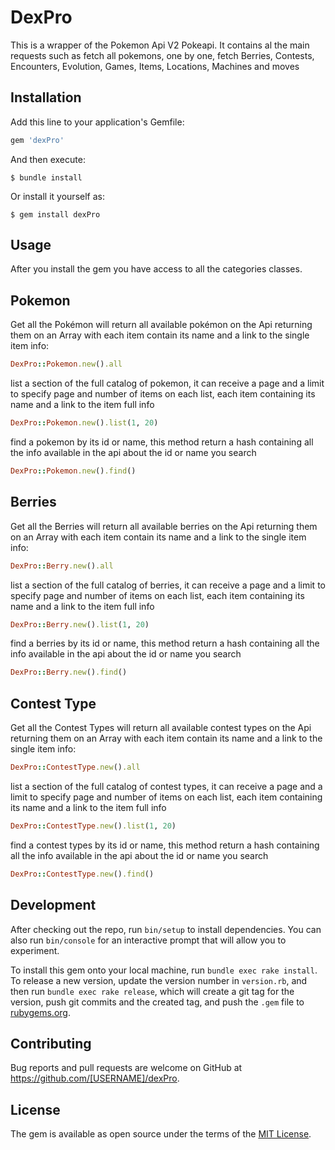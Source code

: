 # DexPro

This is a wrapper of the Pokemon Api V2 Pokeapi. It contains al the main requests such as fetch all pokemons, one by one, fetch Berries, Contests, Encounters, Evolution, Games, Items, Locations, Machines and moves

## Installation

Add this line to your application's Gemfile:

```ruby
gem 'dexPro'
```

And then execute:

    $ bundle install

Or install it yourself as:

    $ gem install dexPro

## Usage


After you install the gem you have access to all the categories classes.

## Pokemon

Get all the Pokémon will return all available pokémon on the Api returning them on an Array with each item contain its name and a link to the single item info:

```ruby
DexPro::Pokemon.new().all
```

list a section of the full catalog of pokemon, it can receive a page and a limit to specify page and number of items on each list, each item containing its name and a link to the item full info

```ruby
DexPro::Pokemon.new().list(1, 20)
```

find a pokemon by its id or name, this method return a hash containing all the info available in the api about the id or name you search

```ruby
DexPro::Pokemon.new().find()
```

## Berries

Get all the Berries will return all available berries on the Api returning them on an Array with each item contain its name and a link to the single item info:

```ruby
DexPro::Berry.new().all
```

list a section of the full catalog of berries, it can receive a page and a limit to specify page and number of items on each list, each item containing its name and a link to the item full info

```ruby
DexPro::Berry.new().list(1, 20)
```

find a berries by its id or name, this method return a hash containing all the info available in the api about the id or name you search

```ruby
DexPro::Berry.new().find()
```

## Contest Type

Get all the Contest Types will return all available contest types on the Api returning them on an Array with each item contain its name and a link to the single item info:

```ruby
DexPro::ContestType.new().all
```

list a section of the full catalog of contest types, it can receive a page and a limit to specify page and number of items on each list, each item containing its name and a link to the item full info

```ruby
DexPro::ContestType.new().list(1, 20)
```

find a contest types by its id or name, this method return a hash containing all the info available in the api about the id or name you search

```ruby
DexPro::ContestType.new().find()
```



## Development

After checking out the repo, run `bin/setup` to install dependencies. You can also run `bin/console` for an interactive prompt that will allow you to experiment.

To install this gem onto your local machine, run `bundle exec rake install`. To release a new version, update the version number in `version.rb`, and then run `bundle exec rake release`, which will create a git tag for the version, push git commits and the created tag, and push the `.gem` file to [rubygems.org](https://rubygems.org).

## Contributing

Bug reports and pull requests are welcome on GitHub at https://github.com/[USERNAME]/dexPro.

## License

The gem is available as open source under the terms of the [MIT License](https://opensource.org/licenses/MIT).
